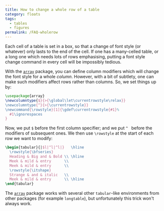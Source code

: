 ```yaml
---
title: How to change a whole row of a table
category: floats
tags:
  - tables
  - figures
permalink: /FAQ-wholerow
---
```


Each cell of a table is set in a box, so that a change of font style
(or whatever) only lasts to the end of the cell.  If one has a
many-celled table, or a long one which needs lots of rows emphasising,
putting a font style change command in every cell will be impossibly
tedious.

With the [`array`](https://ctan.org/pkg/array) package, you can define column modifiers
which will change the font style for a whole _column_.  However,
with a bit of subtlety, one can make such modifiers affect rows rather
than columns.  So, we set things up by:
```latex
\usepackage{array}
\newcolumntype{$}{>{\global\let\currentrowstyle\relax}}
\newcolumntype{^}{>{\currentrowstyle}}
\newcommand{\rowstyle}[1]{\gdef\currentrowstyle{#1}%
  #1\ignorespaces
}
```
Now, we put `$` before the first column specifier; and we
put `^ `
before the modifiers of subsequent ones.  We then use `\rowstyle` at
the start of each row we want to modify:
```latex
\begin{tabular}{|$l|^l|^l|}   \hline
  \rowstyle{\bfseries}
  Heading & Big and & Bold \\ \hline
  Meek & mild & entry      \\
  Meek & mild & entry      \\
  \rowstyle{\itshape}
  Strange & and & italic   \\
  Meek & mild & entry      \\ \hline
\end{tabular}
```
The [`array`](https://ctan.org/pkg/array) package works with several other
`tabular`-like environments from other packages (for
example `longtable`), but unfortunately this trick won't
always work.

